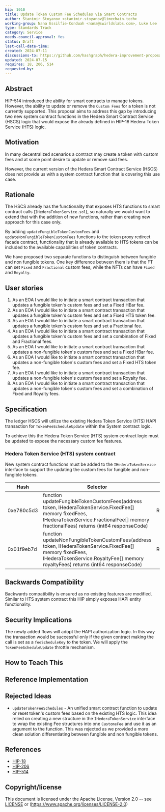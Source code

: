 ```yaml
---
hip: 1010
title: Update Token Custom Fee Schedules via Smart Contracts
author: Stanimir Stoyanov <stanimir.stoyanov@limechain.tech>
working-group: Nana Essilfie-Conduah <nana@swirldslabs.com>, Luke Lee  <luke.lee@swirldslabs.com>,  David Bakin <david.bakin@swirldslabs.com>, Mustafa Uzun <mustafa.uzun@limechain.tech>
type: Standards Track
category: Service
needs-council-approval: Yes
status: Draft
last-call-date-time:
created: 2024-07-11
discussions-to: https://github.com/hashgraph/hedera-improvement-proposal/pull/1010
updated: 2024-07-15
requires: 18, 206, 514
requested-by:
---
```


## Abstract

HIP-514 introduced the ability for smart contracts to manage tokens. However, the ability to update or remove the `Custom Fees` for a token is not currently supported.
This proposal aims to address this gap by introducing two new system contract functions in the Hedera Smart Contract Service (HSCS) logic that would expose the already defined in HIP-18 Hedera Token Service (HTS) logic.

## Motivation

In many decentralized scenarios a contract may create a token with custom fees and at some point desire to update or remove said fees.

However, the current version of the Hedera Smart Contract Service (HSCS) does not provide us with a system contract function that is covering this use case.

## Rationale

The HSCS already has the functionality that exposes HTS functions to smart contract calls (`IHederaTokenService.sol`), so naturally we would want to extend that with the addition of new functions, rather than creating new approach for this case only.

By adding `updateFungibleTokenCustomFees` and `updateNonFungibleTokenCustomFees` functions to the token proxy redirect facade contract, functionality that is already available to HTS tokens can be included to the available capabilities of token contracts.

We have proposed two separate functions to distinguish between fungible and non fungible tokens. One key difference between them is that the FT can set `Fixed` and `Fractional` custom fees, while the NFTs can have `Fixed` and `Royalty`.

## User stories

1. As an EOA I would like to initiate a smart contract transaction that updates a fungible token's custom fees and set a Fixed HBar fee.
2. As an EOA I would like to initiate a smart contract transaction that updates a fungible token's custom fees and set a Fixed HTS token fee.
3. As an EOA I would like to initiate a smart contract transaction that updates a fungible token's custom fees and set a Fractional fee.
4. As an EOA I would like to initiate a smart contract transaction that updates a fungible token's custom fees and set a combination of Fixed and Fractional fees.
5. As an EOA I would like to initiate a smart contract transaction that updates a non-fungible token's custom fees and set a Fixed HBar fee.
6. As an EOA I would like to initiate a smart contract transaction that updates a non-fungible token's custom fees and set a Fixed HTS token fee.
7. As an EOA I would like to initiate a smart contract transaction that updates a non-fungible token's custom fees and set a Royalty fee.
8. As an EOA I would like to initiate a smart contract transaction that updates a non-fungible token's custom fees and set a combination of Fixed and Royalty fees.

## Specification

The ledger HSCS will utilize the existing Hedera Token Service (HTS) HAPI transaction for `TokenFeeScheduleUpdate` within the System contract logic.

To achieve this the Hedera Token Service (HTS) system contract logic must be updated to expose the necessary custom fee features.

### Hedera Token Service (HTS) system contract

New system contract functions must be added to the `IHederaTokenService` interface to support the updating the custom fees for fungible and non-fungible tokens.

| Hash | Selector | Return | Descriptions |
| --- | --- | --- | --- |
| 0xe780c5d3 | function updateFungibleTokenCustomFees(address token,  IHederaTokenService.FixedFee[] memory fixedFees, IHederaTokenService.FractionalFee[] memory fractionalFees) returns (int64 responseCode) | ResponseCode | The response code from the call |
| 0x01f9eb7d | function updateNonFungibleTokenCustomFees(address token, IHederaTokenService.FixedFee[] memory fixedFees, IHederaTokenService.RoyaltyFee[] memory royaltyFees) returns (int64 responseCode) | ResponseCode | The response code from the call |

## Backwards Compatibility

Backwards compatibility is ensured as no existing features are modified. Similar to HTS system contract this HIP simply exposes HAPI entity functionality.

## Security Implications

The newly added flows will adopt the HAPI authorization logic. In this way the transaction would be successful only if the given contract making the call is set as a `feeScheduleKey` to the token.
We will apply the `TokenFeeScheduleUpdate` throttle mechanism.

## How to Teach This

## Reference Implementation

## Rejected Ideas

- `updateTokenFeeSchedules` - An unified smart contract function to update or reset token's custom fees based on the existing HTS logic. This idea relied on creating a new structure in the `IHederaTokenService` interface to wrap the existing Fee structures into one `CustomeFee` and use it as an argument to the function. This was rejected as we provided а more clean solution differentiating between fungible and non fungible tokens.

## References

- [HIP-18](https://hips.hedera.com/hip/hip-18)
- [HIP-206](https://hips.hedera.com/hip/hip-206)
- [HIP-514](https://hips.hedera.com/hip/hip-514)

## Copyright/license

This document is licensed under the Apache License, Version 2.0 -- see [LICENSE](notion://www.notion.so/LICENSE) or (https://www.apache.org/licenses/LICENSE-2.0)